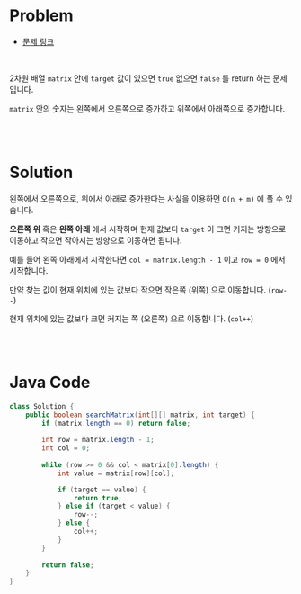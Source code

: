 # Problem

- [문제 링크](https://leetcode.com/problems/search-a-2d-matrix-ii/)

<br>

2차원 배열 `matrix` 안에 `target` 값이 있으면 `true` 없으면 `false` 를 return 하는 문제입니다.

`matrix` 안의 숫자는 왼쪽에서 오른쪽으로 증가하고 위쪽에서 아래쪽으로 증가합니다.

<br><br>

# Solution

왼쪽에서 오른쪽으로, 위에서 아래로 증가한다는 사실을 이용하면 `O(n + m)` 에 풀 수 있습니다.

__오른쪽 위__ 혹은 __왼쪽 아래__ 에서 시작하며 현재 값보다 `target` 이 크면 커지는 방향으로 이동하고 작으면 작아지는 방향으로 이동하면 됩니다.

예를 들어 왼쪽 아래에서 시작한다면 `col = matrix.length - 1` 이고 `row = 0` 에서 시작합니다.

만약 찾는 값이 현재 위치에 있는 값보다 작으면 작은쪽 (위쪽) 으로 이동합니다. (`row--`)

현재 위치에 있는 값보다 크면 커지는 쪽 (오른쪽) 으로 이동합니다. (`col++`)

<br><br>

# Java Code

```java
class Solution {
    public boolean searchMatrix(int[][] matrix, int target) {
        if (matrix.length == 0) return false;
        
        int row = matrix.length - 1;
        int col = 0;
        
        while (row >= 0 && col < matrix[0].length) {
            int value = matrix[row][col];

            if (target == value) {
                return true;
            } else if (target < value) {
                row--;
            } else {
                col++;
            }
        }
        
        return false;
    }
}

```
